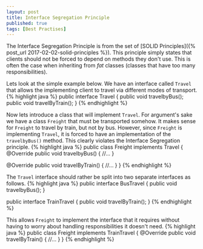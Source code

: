 ```yaml
---
layout: post
title: Interface Segregation Principle
published: true
tags: [Best Practises]
---
```


The Interface Segregation Principle is from the set of [SOLID Principles]({% post_url 2017-02-02-solid-principles %}). This principle simply states that clients should not be forced to depend on methods they don't use. This is often the case when inheriting from *fat* classes (classes that have too many responsibilities).

Lets look at the simple example below. We have an interface called `Travel` that allows the implementing client to travel via different modes of transport.
{% highlight java %}
public interface Travel {
  public void travelbyBus();
  public void travelByTrain();
}
{% endhighlight %}

Now lets introduce a class that will implement `Travel`. For argument's sake we have a class `Freight` that must be transported somehow. It makes sense for `Freight` to travel by train, but not by bus. However, since `Freight` is implementing `Travel`, it is forced to have an implementation of the `travelbyBus()` method. This clearly violates the Interface Segregation principle.
{% highlight java %}
public class Freight implements Travel {
  @Override
  public void travelbyBus() {
    //...
  }

  @Override
  public void travelByTrain() {
    //...
  }
}
{% endhighlight %}

The `Travel` interface should rather be split into two separate interfaces as follows.
{% highlight java %}
public interface BusTravel {
  public void travelbyBus();
}

public interface TrainTravel {
  public void travelByTrain();
}
{% endhighlight %}

This allows `Freight` to implement the interface that it requires without having to worry about handling responsibilities it doesn't need.
{% highlight java %}
public class Freight implements TrainTravel {
  @Override
  public void travelByTrain() {
    //...
  }
}
{% endhighlight %}
